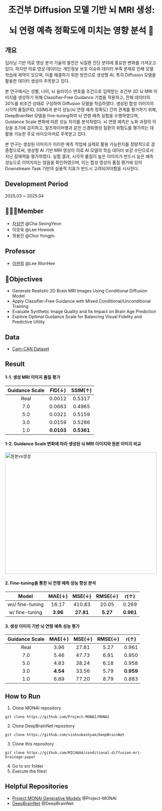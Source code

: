 <h1 align='center'>조건부 Diffusion 모델 기반 뇌 MRI 생성:
  
  뇌 연령 예측 정확도에 미치는 영향 분석 🧠</h1>

## 개요

딥러닝 기반 의료 영상 분석 기술의 발전은 뇌질환 진단 분야에 중요한 변화를 가져오고 있다. 하지만 의료 영상 데이터는 개인정보 보호 이슈와 데이터 부족 문제로 인해 모델 학습에 제약이 있으며, 이를 해결하기 위한 방안으로 생성형 AI, 특히 Diffusion 모델을 활용한 데이터 생성이 주목받고 있다.

본 연구에서는 성별, 나이, 뇌 슬라이스 번호를 조건으로 입력받는 조건부 2D 뇌 MRI 이미지를 생성하기 위해 Classifier-Free Guidance 기법을 적용하고, 전체 데이터의 20%를 비조건 상태로 구성하여 Diffusion 모델을 학습하였다. 생성된 합성 이미지의 시각적 품질(FID, SSIM)과 분석 성능(뇌 연령 예측 정확도) 간의 관계를 평가하기 위해, DeepBrainNet 모델을 fine-tuning하여 뇌 연령 예측 실험을 수행하였으며, Guidance Scale 변화에 따른 성능 차이를 분석하였다. 뇌 연령 예측은 노화 과정의 이상을 조기에 감지하고, 알츠하이머병과 같은 신경퇴행성 질환의 위험도를 평가하는 데 활용 가능한 주요 바이오마커로 주목받고 있다.

본 연구는 생성된 이미지가 이러한 예측 작업에 실제로 활용 가능한지를 정량적으로 검증함으로써, 생성형 AI 기반 MRI 영상이 의료 AI 모델의 학습 데이터 보강 수단으로서 지닌 잠재력을 평가하였다. 실험 결과, 시각적 품질이 높은 이미지가 반드시 높은 예측 성능으로 이어지지는 않음을 확인하였으며, 이는 합성 영상의 품질 평가에 있어 Downstream Task 기반의 실용적 지표가 반드시 고려되어야함을 시사한다.


## Development Period
2025.03 ~ 2025.04

## 👩🏻‍💻Member
<ul>
  <li><a href="https://github.com/MICHAA4">차성연</a> @Cha SeongYeon</li>
  <li>이호욱</a> @Lee Howook</li>
  <li>최용진</a> @Choi Yongjin</li>
</ul>

## Professor
<ul>
 <li><a href="https://wonhee-lee.github.io/">이원희</a> @Lee WonHee</li>
</ul>

## 📌Objectives
<ul>
 <li>Generate Realistic 2D Brain MRI Images Using Conditional Diffusion Model</li>
 <li>Apply Classifier-Free Guidance with Mixed Conditional/Unconditional Training</li>
 <li>Evaluate Synthetic Image Quality and Its Impact on Brain Age Prediction</li>
 <li>Explore Optimal Guidance Scale for Balancing Visual Fidelity and Predictive Utility</li>
</ul>

## Data
<ul>
  <li><a href="https://camcan-archive.mrc-cbu.cam.ac.uk/dataaccess/">Cam-CAN Dataset</a></li>
</ul>

## Result
#### 1-1. 생성 MRI 이미지 품질 평가

|Guidance Scale|FID(↓)|SSIM(↑)|
|:---:|:---:|:---:|
|Real|0.0012|0.5317|
|7.0|0.0663|0.4965|
|5.0|0.0321|0.5159|
|3.0|0.0159|0.5286|
|1.0|**0.0103**|**0.5361**|

#### 1-2. Guidance Scale 변화에 따라 생성된 뇌 MRI 이미지와 원본 이미지 비교
<img width="500" height="400" alt="원본vs생성" src="https://github.com/user-attachments/assets/7afffbcd-2f9a-4167-a8eb-40f02f093275" />



#### 2. Fine-tuning을 통한 뇌 연령 예측 성능 향상 분석

|Model|MAE(↓)|MSE(↓)|RMSE(↓)|r(↑)|
|:---:|:----:|:----:|:----:|:----:|
|wo/ fine-tuning|16.17|410.83|20.05|0.269|
|w/ fine-tuning|**3.96**|**27.81**|**5.27**|**0.961**|


#### 3. 생성 이미지 기반 뇌 연령 예측 성능 평가

|Guidance Scale|MAE(↓)|MSE(↓)|RMSE(↓)|r(↑)|
|:---:|:----:|:----:|:----:|:----:|
|Real|3.96|27.81|5.27|0.961|
|7.0|5.46|47.73|6.91|0.950|
|5.0|4.83|38.24|6.18|0.958|
|3.0|**4.54**|33.56|5.79|**0.959**|
|1.0|6.89|77.20|8.79|0.883|

## How to Run
1. Clone MONAI repository
```
git clone https://github.com/Project-MONAI/MONAI
```
2. Clone DeepBrainNet repository
```
git clone https://github.com/vishnubashyam/DeepBrainNet
```
3. Clone this repository
```
git clone https://github.com/MICHAA4/conditional-diffusion-mri-brainage-paper
```
4. Go to src folder
5. Execute the files!

## Helpful Repositories
<ul>
  <li><a href="https://github.com/Project-MONAI/GenerativeModels">Project MONAI Generative Models</a> @Project-MONAI</li>
<li><a href="https://github.com/vishnubashyam/DeepBrainNet">DeepBrainNet</a> @DeepBrainNet</li>
</ul>
